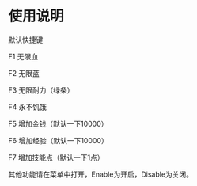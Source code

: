 # 使用说明

默认快捷键

F1	无限血

F2	无限蓝

F3	无限耐力（绿条）

F4	永不饥饿

F5	增加金钱（默认一下10000）

F6	增加经验（默认一下10000）

F7	增加技能点（默认一下1点）


其他功能请在菜单中打开，Enable为开启，Disable为关闭。
